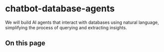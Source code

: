 # chatbot-database-agents

We will build AI agents that interact with databases using natural language, simplifying the process of querying and extracting insights.

## On this page
